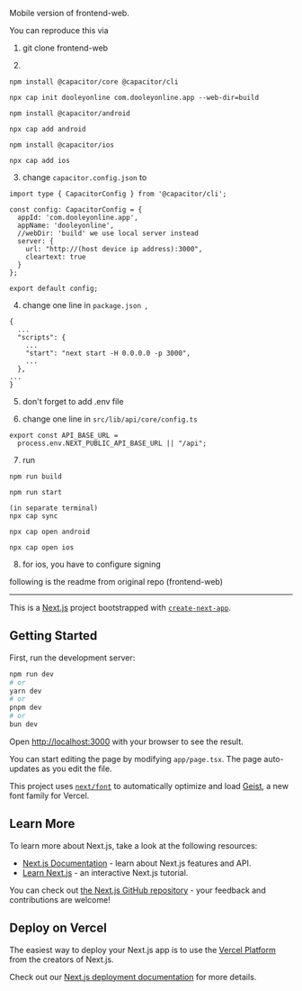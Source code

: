 Mobile version of frontend-web.

You can reproduce this via

1. git clone frontend-web

2.

```
npm install @capacitor/core @capacitor/cli

npx cap init dooleyonline com.dooleyonline.app --web-dir=build

npm install @capacitor/android

npx cap add android

npm install @capacitor/ios

npx cap add ios
```

3. change `capacitor.config.json` to
```
import type { CapacitorConfig } from '@capacitor/cli';

const config: CapacitorConfig = {
  appId: 'com.dooleyonline.app',
  appName: 'dooleyonline',
  //webDir: 'build' we use local server instead
  server: {
    url: "http://(host device ip address):3000",
    cleartext: true
  }
};

export default config;
```

4. change one line in `package.json `,
```
{
  ...
  "scripts": {
    ...
    "start": "next start -H 0.0.0.0 -p 3000",
    ...
  },
...
}
```

5. don't forget to add .env file
   
6. change one line in `src/lib/api/core/config.ts`
```
export const API_BASE_URL =
  process.env.NEXT_PUBLIC_API_BASE_URL || "/api";
```

7. run
```
npm run build

npm run start

(in separate terminal)
npx cap sync

npx cap open android

npx cap open ios
```

8. for ios, you have to configure signing

following is the readme from original repo (frontend-web)
___________________________________________________________________________________________________________________

This is a [Next.js](https://nextjs.org) project bootstrapped with [`create-next-app`](https://nextjs.org/docs/app/api-reference/cli/create-next-app).

## Getting Started

First, run the development server:

```bash
npm run dev
# or
yarn dev
# or
pnpm dev
# or
bun dev
```

Open [http://localhost:3000](http://localhost:3000) with your browser to see the result.

You can start editing the page by modifying `app/page.tsx`. The page auto-updates as you edit the file.

This project uses [`next/font`](https://nextjs.org/docs/app/building-your-application/optimizing/fonts) to automatically optimize and load [Geist](https://vercel.com/font), a new font family for Vercel.

## Learn More

To learn more about Next.js, take a look at the following resources:

- [Next.js Documentation](https://nextjs.org/docs) - learn about Next.js features and API.
- [Learn Next.js](https://nextjs.org/learn) - an interactive Next.js tutorial.

You can check out [the Next.js GitHub repository](https://github.com/vercel/next.js) - your feedback and contributions are welcome!

## Deploy on Vercel

The easiest way to deploy your Next.js app is to use the [Vercel Platform](https://vercel.com/new?utm_medium=default-template&filter=next.js&utm_source=create-next-app&utm_campaign=create-next-app-readme) from the creators of Next.js.

Check out our [Next.js deployment documentation](https://nextjs.org/docs/app/building-your-application/deploying) for more details.
